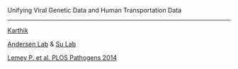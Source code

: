Unifying Viral Genetic Data and Human Transportation Data

--- 

[Karthik](https://gkarthik.com/)

[Andersen Lab](https://andersen-lab.com/) & [Su Lab](http://sulab.org/) 

<a class="reference" target="_blank" href="http://journals.plos.org/plospathogens/article?id=10.1371/journal.ppat.1003932#ppat.1003932-Thiemann1">Lemey P. et al. PLOS Pathogens 2014</a>
